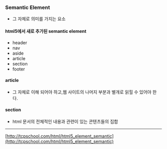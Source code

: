 ### Semantic Element

- 그 자체로 의미를 가지는 요소

#### html5에서 새로 추가된 semantic element

- header
- nav
- aside
- article
- section
- footer

#### article

- 그 자체로 이해 되어야 하고,웹 사이트의 나머지 부분과 별개로 읽힐 수 있어야 한다.

#### section

- html 문서의 전체적인 내용과 관련이 있는 콘텐츠들의 집합

---

[http://tcpschool.com/html/html5_element_semantic](http://tcpschool.com/html/html5_element_semantic)
